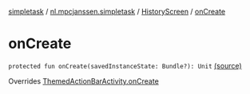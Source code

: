 [simpletask](../../index.md) / [nl.mpcjanssen.simpletask](../index.md) / [HistoryScreen](index.md) / [onCreate](.)

# onCreate

`protected fun onCreate(savedInstanceState: Bundle?): Unit` [(source)](https://github.com/mpcjanssen/simpletask-android/blob/master/src/main/java/nl/mpcjanssen/simpletask/HistoryScreen.kt#L30)

Overrides [ThemedActionBarActivity.onCreate](../-themed-action-bar-activity/on-create.md)

